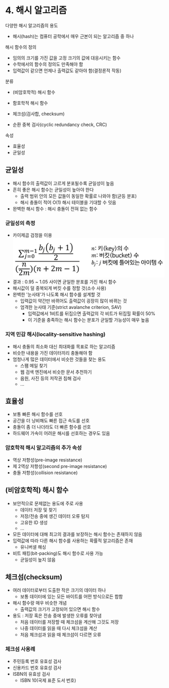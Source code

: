 # 4. 해시 알고리즘

다양한 해시 알고리즘의 용도
- 해시(hash)는 컴퓨터 공학에서 매우 근본이 되는 알고리즘 중 하나

해시 함수의 정의
- 임의의 크기를 가진 값을 고정 크기의 값에 대응시키는 함수
- 수학에서의 함수의 정의도 만족해야 함
- 입력값이 같으면 언제나 출력값도 같아야 함(결정론적 작동)

분류
- (비암호학적) 해시 함수
- 함호학적 해시 함수


- 체크섬(검사합, checksum)
- 순환 중복 검사(cyclic redundancy check, CRC)

속성
- 효율성
- 균일성

## 균일성
- 해시 함수의 출력값이 고르게 분포될수록 균일성이 높음
- 흔히 좋은 해시 함수는 균일성이 높아야 한다
    - 출력 범위 안의 모든 값들이 동일한 확률로 나와야 함(균등 분포)
    - 해시 충돌이 적어 O(1) 해시 테이블을 기대할 수 잇음
- 완벽한 해시 함수 : 해시 충돌이 전혀 없는 함수

### 균일성의 측정
- 카이제곱 검정을 이용
  ![카이제곱 검정](./img/img.png "카이제곱 검정")
- 결과 : 0.95 ~ 1.05 사이면 균일한 분포를 가진 해시 함수
- 해시값이 덜 중복되게 버킷 수를 정할 것(소수 사용)
- 완벽한 '눈사태'가 나도록 해시 함수를 설계할 것
    - 입력값이 약간만 바뀌어도 출력값이 굉장히 많이 바뀌는 것
    - 엄격한 눈사태 기준(strict avalanche criterion, SAV)
        - 입력값에서 1비트를 뒤집으면 출력값의 각 비트가 뒤집힐 확률이 50%
        - 이 기준을 충족하는 해시 함수는 분포가 균일할 가능성이 매우 높음
    
### 지역 민감 해시(locality-sensitive hashing)
- 해시 충돌의 최소화 대신 최대화를 목표로 하는 알고리즘
- 비슷한 내용을 가진 데이터끼리 충돌해야 함
- 엄청나게 많은 데이터에서 비슷한 것들을 찾는 용도
    - 스팸 메일 찾기
    - 웹 검색 엔진에서 비슷한 문서 추천하기
    - 음원, 사진 등의 저작권 침해 검사
    - ...

## 효율성
- 보통 빠른 해시 함수를 선호
- 공간을 더 낭비해도 빠른 접근 속도를 선호
- 충돌이 좀 더 나더라도 더 빠른 함수를 선호
- 하드웨어 가속이 어려운 해시를 선호하는 경우도 있음

### 암호학적 해시 알고리즘의 추가 속성
- 역상 저항성(pre-image resistance)
- 제 2역상 저항성(second pre-image resistance)
- 충돌 저항성(collision resistance)

## (비암호학적) 해시 함수
- 보안적으로 문제없는 용도에 주로 사용
    - 데이터 저장 및 찾기
    - 저장/전송 중에 생긴 데이터 오류 탐지
    - 고유한 ID 생성
    - ...
- 모든 데이터에 대해 최고의 결과를 보장하는 해시 함수는 존재하지 않음
- 입력값에 따라 다른 해시 함수를 사용하는 확률적 알고리즘은 존재
    - 유니버셜 해싱
- 비트 패킹(bit-packing)도 해시 함수로 사용 가능
    - 균일성이 높지 않음

## 체크섬(checksum)
- 여러 데이터로부터 도출한 작은 크기의 데이터 하나
    - 보통 데이터에 있는 모든 바이트를 어떤 방식으로든 합함
- 해시 함수랑 매우 비슷한 개념
    - 출력값의 크기가 고정되어 있으면 해시 함수
- 용도 : 저장 혹은 전송 중에 발생한 오류를 찾아냄
    - 처음 데이터를 저장할 때 체크섬을 계산해 그것도 저장
    - 나중 데이터를 읽을 때 다시 체크섬을 계산
    - 처음 체크섬과 읽을 때 체크섬이 다르면 오류
    
### 체크섬 사용례
- 주민등록 번호 유효성 검사
- 신용카드 번호 유효성 검사
- ISBN의 유효성 검사
    - ISBN 10(국제 표준 도서 번호)